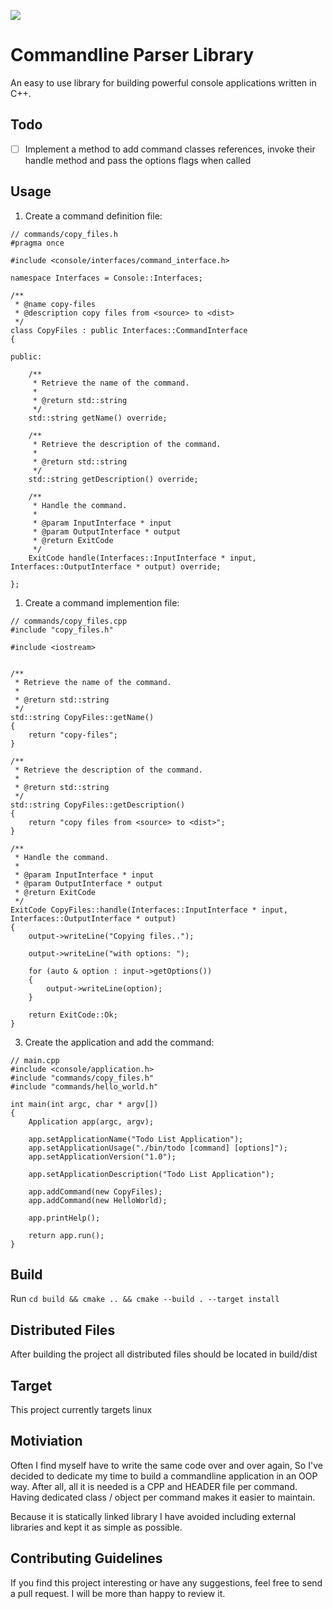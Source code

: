 <p align="left"><img src="https://drive.google.com/uc?export=view&id=1-x4N2CctotfbV9U-m7b8AUjOtXLlH9cs"></p>

# Commandline Parser Library

An easy to use library for building powerful console applications written in C++.

## Todo

- [ ] Implement a method to add command classes references, invoke their handle method and pass the options flags when called

## Usage

1. Create a command definition file:

```
// commands/copy_files.h
#pragma once

#include <console/interfaces/command_interface.h>

namespace Interfaces = Console::Interfaces;

/**
 * @name copy-files
 * @description copy files from <source> to <dist>
 */
class CopyFiles : public Interfaces::CommandInterface
{

public:

    /**
     * Retrieve the name of the command.
     *
     * @return std::string
     */
    std::string getName() override;

    /**
     * Retrieve the description of the command.
     *
     * @return std::string
     */
    std::string getDescription() override;

    /**
     * Handle the command.
     *
     * @param InputInterface * input
     * @param OutputInterface * output
     * @return ExitCode
     */
    ExitCode handle(Interfaces::InputInterface * input, Interfaces::OutputInterface * output) override;

};
```

1. Create a command implemention file:

```
// commands/copy_files.cpp
#include "copy_files.h"

#include <iostream>


/**
 * Retrieve the name of the command.
 *
 * @return std::string
 */
std::string CopyFiles::getName()
{
    return "copy-files";
}

/**
 * Retrieve the description of the command.
 *
 * @return std::string
 */
std::string CopyFiles::getDescription()
{
    return "copy files from <source> to <dist>";
}

/**
 * Handle the command.
 *
 * @param InputInterface * input
 * @param OutputInterface * output
 * @return ExitCode
 */
ExitCode CopyFiles::handle(Interfaces::InputInterface * input, Interfaces::OutputInterface * output)
{
    output->writeLine("Copying files..");

    output->writeLine("with options: ");
    
    for (auto & option : input->getOptions()) 
    {
        output->writeLine(option);
    }

    return ExitCode::Ok;
}
```

3. Create the application and add the command:

```
// main.cpp
#include <console/application.h>
#include "commands/copy_files.h"
#include "commands/hello_world.h"

int main(int argc, char * argv[])
{
    Application app(argc, argv);

    app.setApplicationName("Todo List Application");
    app.setApplicationUsage("./bin/todo [command] [options]");
    app.setApplicationVersion("1.0");

    app.setApplicationDescription("Todo List Application");

    app.addCommand(new CopyFiles);
    app.addCommand(new HelloWorld);

    app.printHelp();

    return app.run();
}
```


## Build

Run `cd build && cmake .. && cmake --build . --target install`

## Distributed Files

After building the project all distributed files should be located in build/dist

## Target

This project currently targets linux

## Motiviation

Often I find myself have to write the same code over and over again, So I've decided to dedicate my time to build a commandline application in an OOP way.
After all, all it is needed is a CPP and HEADER file per command.
Having dedicated class / object per command makes it easier to maintain.

Because it is statically linked library I have avoided including external libraries and kept it as simple as possible.

## Contributing Guidelines

If you find this project interesting or have any suggestions, feel free to send a pull request. I will be more than happy to review it.
